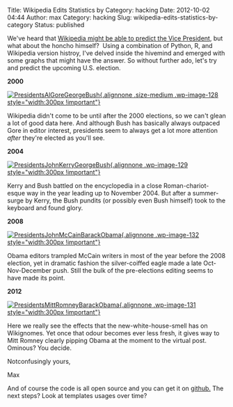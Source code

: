 Title: Wikipedia Edits Statistics by Category: hacking
Date: 2012-10-02 04:44
Author: max
Category: hacking
Slug: wikipedia-edits-statistics-by-category
Status: published

We've heard that [Wikipedia might be able to predict the Vice President](http://www.cnn.com/2012/08/07/tech/web/romney-vp-pick-wikipedia/index.html), but what about the honcho himself?  Using a combination of Python, R, and Wikipedia version histroy, I've delved inside the hivemind and emerged with some graphs that might have the answer. So without further ado, let's try and predict the upcoming U.S. election.

**2000**

[![]({static}/images/uploads/2012/10/PresidentsAlGoreGeorgeBush.png "PresidentsAlGoreGeorgeBush"){.alignnone .size-medium .wp-image-128 style="width:300px !important"}]({static}/images/uploads/2012/10/PresidentsAlGoreGeorgeBush.png)

Wikipedia didn't come to be until after the 2000 elections, so we can't glean a lot of good data here. And although Bush has basically always outpaced Gore in editor interest, presidents seem to always get a lot more attention *after* they're elected as you'll see.

**2004**

[![]({static}/images/uploads/2012/10/PresidentsJohnKerryGeorgeBush.png "PresidentsJohnKerryGeorgeBush"){.alignnone .wp-image-129 style="width:300px !important"}]({static}/images/uploads/2012/10/PresidentsJohnKerryGeorgeBush.png)

Kerry and Bush battled on the encyclopedia in a close Roman-chariot-esque way in the year leading up to November 2004. But after a summer-surge by Kerry, the Bush pundits (or possibly even Bush himself) took to the keyboard and found glory.

**2008**

[![]({static}/images/uploads/2012/10/PresidentsJohnMcCainBarackObama1.png "PresidentsJohnMcCainBarackObama"){.alignnone .wp-image-132 style="width:300px !important"}]({static}/images/uploads/2012/10/PresidentsJohnMcCainBarackObama1.png)

Obama editors trampled McCain writers in most of the year before the 2008 election, yet in dramatic fashion the silver-coiffed eagle made a late Oct-Nov-December push. Still the bulk of the pre-elections editing seems to have made its point.

**2012**

[![]({static}/images/uploads/2012/10/PresidentsMittRomneyBarackObama.png "PresidentsMittRomneyBarackObama"){.alignnone .wp-image-131 style="width:300px !important"}]({static}/images/uploads/2012/10/PresidentsMittRomneyBarackObama.png)

Here we really see the effects that the new-white-house-smell has on Wikignomes. Yet once that odour becomes ever less fresh, it gives way to Mitt Romney clearly pipping Obama at the moment to the virtual post. Ominous? You decide.

Notconfusingly yours,

Max

And of course the code is all open source and you can get it on [github.](https://github.com/notconfusing/statsFromCategory) The next steps? Look at templates usages over time?

 

